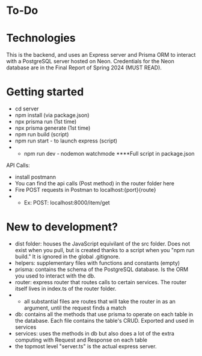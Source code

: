 # To-Do

# Technologies
This is the backend, and uses an Express server and Prisma ORM to interact with a PostgreSQL server hosted on Neon.
Credentials for the Neon database are in the Final Report of Spring 2024 (MUST READ).

# Getting started
* cd server
* npm install (via package.json)
* npx prisma run (1st time)
* npx prisma generate (1st time)
* npm run build (script)
* npm run start - to launch express (script)
* * npm run dev - nodemon watchmode
****Full script in package.json

API Calls:
* install postmann
* You can find the api calls (Post method) in the router folder here
* Fire POST requests in Postman to localhost:{port}{route}
* * Ex: POST: localhost:8000/item/get


# New to development?
* dist folder: houses the JavaScript equivilant of the src folder. Does not exist when you pull, but is created thanks to a script when you "npm run build." It is ignored in the global .gitignore. 
* helpers: supplementary files with functions and constants (empty)
* prisma: contains the schema of the PostgreSQL database. Is the ORM you used to interact with the db.
* router: express router that routes calls to certain services. The router itself lives in index.ts of the router folder.
* * all substantial files are routes that will take the router in as an argument, until the request finds a match
* db: contains all the methods that use prisma to operate on each table in the database. Each file contains the table's CRUD. Exported and used in services
* services: uses the methods in db but also does a lot of the extra computing with Request and Response on each table
* the topmost level "server.ts" is the actual express server. 



